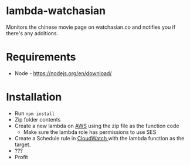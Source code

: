# lambda-watchasian

Monitors the chinese movie page on watchasian.co and notifies you if there's any additions.

# Requirements
* Node - https://nodejs.org/en/download/

# Installation
* Run `npm install`
* Zip folder contents
* Create a new lambda on [AWS](https://console.aws.amazon.com/lambda/home?region=us-east-1#/create/function) using the zip file as the function code 
  * Make sure the lambda role has permissions to use SES
* Create a Schedule rule in [CloudWatch ](https://console.aws.amazon.com/cloudwatch/home?region=us-east-1#rules:action=create) with the lambda function as the target.
* ???
* Profit